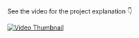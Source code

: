 See the video for the project explanation 👇




[![Video Thumbnail](https://img.youtube.com/vi/vsrKThA9M7U/0.jpg)](https://www.youtube.com/watch?v=vsrKThA9M7U)

